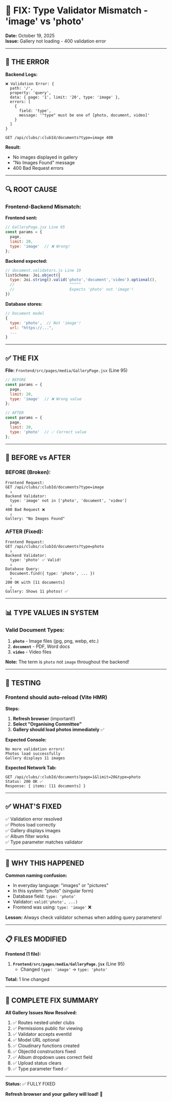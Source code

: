 # 🔧 FIX: Type Validator Mismatch - 'image' vs 'photo'

**Date:** October 19, 2025  
**Issue:** Gallery not loading - 400 validation error

---

## 🐛 **THE ERROR**

**Backend Logs:**
```
❌ Validation Error: {
  path: '/',
  property: 'query',
  data: { page: '1', limit: '20', type: 'image' },
  errors: [
    {
      field: 'type',
      message: '"type" must be one of [photo, document, video]'
    }
  ]
}

GET /api/clubs/:clubId/documents?type=image 400
```

**Result:**
- No images displayed in gallery
- "No Images Found" message
- 400 Bad Request errors

---

## 🔍 **ROOT CAUSE**

### **Frontend-Backend Mismatch:**

**Frontend sent:**
```javascript
// GalleryPage.jsx Line 95
const params = {
  page,
  limit: 20,
  type: 'image'  // ❌ Wrong!
};
```

**Backend expected:**
```javascript
// document.validators.js Line 19
listSchema: Joi.object({
  type: Joi.string().valid('photo','document','video').optional(),
  //                        ^^^^^
  //                        Expects 'photo' not 'image'!
})
```

**Database stores:**
```javascript
// Document model
{
  type: 'photo',  // Not 'image'!
  url: "https://...",
  ...
}
```

---

## ✅ **THE FIX**

**File:** `Frontend/src/pages/media/GalleryPage.jsx` (Line 95)

```javascript
// BEFORE
const params = {
  page,
  limit: 20,
  type: 'image'  // ❌ Wrong value
};

// AFTER
const params = {
  page,
  limit: 20,
  type: 'photo'  // ✅ Correct value
};
```

---

## 🔄 **BEFORE vs AFTER**

### **BEFORE (Broken):**

```
Frontend Request:
GET /api/clubs/:clubId/documents?type=image
  ↓
Backend Validator:
  type: 'image' not in ['photo', 'document', 'video']
  ↓
400 Bad Request ❌
  ↓
Gallery: "No Images Found"
```

### **AFTER (Fixed):**

```
Frontend Request:
GET /api/clubs/:clubId/documents?type=photo
  ↓
Backend Validator:
  type: 'photo' ✅ Valid!
  ↓
Database Query:
  Document.find({ type: 'photo', ... })
  ↓
200 OK with [11 documents]
  ↓
Gallery: Shows 11 photos! ✅
```

---

## 📊 **TYPE VALUES IN SYSTEM**

### **Valid Document Types:**

1. **`photo`** - Image files (jpg, png, webp, etc.)
2. **`document`** - PDF, Word docs
3. **`video`** - Video files

**Note:** The term is `photo` not `image` throughout the backend!

---

## 🧪 **TESTING**

### **Frontend should auto-reload (Vite HMR)**

**Steps:**
1. **Refresh browser** (important!)
2. **Select "Organising Committee"**
3. **Gallery should load photos immediately** ✅

**Expected Console:**
```
No more validation errors!
Photos load successfully
Gallery displays 11 images
```

**Expected Network Tab:**
```
GET /api/clubs/:clubId/documents?page=1&limit=20&type=photo
Status: 200 OK ✅
Response: { items: [11 documents] }
```

---

## ✅ **WHAT'S FIXED**

✅ Validation error resolved  
✅ Photos load correctly  
✅ Gallery displays images  
✅ Album filter works  
✅ Type parameter matches validator  

---

## 📝 **WHY THIS HAPPENED**

**Common naming confusion:**
- In everyday language: "images" or "pictures"
- In this system: "photo" (singular form)
- Database field: `type: 'photo'`
- Validator: `valid('photo', ...)`
- Frontend was using: `type: 'image'` ❌

**Lesson:** Always check validator schemas when adding query parameters!

---

## 📋 **FILES MODIFIED**

**Frontend (1 file):**

1. **`Frontend/src/pages/media/GalleryPage.jsx`** (Line 95)
   - Changed `type: 'image'` → `type: 'photo'`

**Total:** 1 line changed

---

## 🎯 **COMPLETE FIX SUMMARY**

**All Gallery Issues Now Resolved:**

1. ✅ Routes nested under clubs
2. ✅ Permissions public for viewing  
3. ✅ Validator accepts eventId
4. ✅ Model URL optional
5. ✅ Cloudinary functions created
6. ✅ ObjectId constructors fixed
7. ✅ Album dropdown uses correct field
8. ✅ Upload status clears
9. ✅ Type parameter fixed ✅

---

**Status:** ✅ FULLY FIXED

**Refresh browser and your gallery will load!** 🎉
